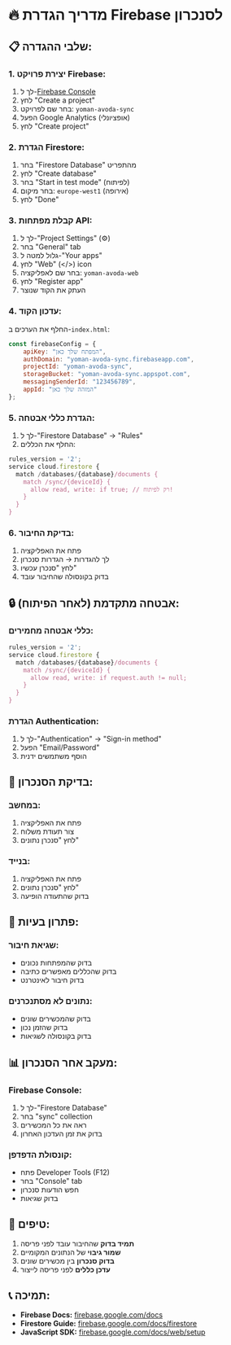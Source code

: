 # 🔥 מדריך הגדרת Firebase לסנכרון

## 📋 שלבי ההגדרה:

### **1. יצירת פרויקט Firebase:**
1. לך ל-[Firebase Console](https://console.firebase.google.com)
2. לחץ "Create a project"
3. בחר שם לפרויקט: `yoman-avoda-sync`
4. הפעל Google Analytics (אופציונלי)
5. לחץ "Create project"

### **2. הגדרת Firestore:**
1. בחר "Firestore Database" מהתפריט
2. לחץ "Create database"
3. בחר "Start in test mode" (לפיתוח)
4. בחר מיקום: `europe-west1` (אירופה)
5. לחץ "Done"

### **3. קבלת מפתחות API:**
1. לך ל-"Project Settings" (⚙️)
2. בחר "General" tab
3. גלול למטה ל-"Your apps"
4. לחץ "Web" (</>) icon
5. בחר שם לאפליקציה: `yoman-avoda-web`
6. לחץ "Register app"
7. העתק את הקוד שנוצר

### **4. עדכון הקוד:**
החלף את הערכים ב-`index.html`:

```javascript
const firebaseConfig = {
    apiKey: "המפתח שלך כאן",
    authDomain: "yoman-avoda-sync.firebaseapp.com",
    projectId: "yoman-avoda-sync",
    storageBucket: "yoman-avoda-sync.appspot.com",
    messagingSenderId: "123456789",
    appId: "המזהה שלך כאן"
};
```

### **5. הגדרת כללי אבטחה:**
1. לך ל-"Firestore Database" → "Rules"
2. החלף את הכללים:

```javascript
rules_version = '2';
service cloud.firestore {
  match /databases/{database}/documents {
    match /sync/{deviceId} {
      allow read, write: if true; // רק לפיתוח!
    }
  }
}
```

### **6. בדיקת החיבור:**
1. פתח את האפליקציה
2. לך להגדרות → הגדרות סנכרון
3. לחץ "סנכרן עכשיו"
4. בדוק בקונסולה שהחיבור עובד

## 🔒 אבטחה מתקדמת (לאחר הפיתוח):

### **כללי אבטחה מחמירים:**
```javascript
rules_version = '2';
service cloud.firestore {
  match /databases/{database}/documents {
    match /sync/{deviceId} {
      allow read, write: if request.auth != null;
    }
  }
}
```

### **הגדרת Authentication:**
1. לך ל-"Authentication" → "Sign-in method"
2. הפעל "Email/Password"
3. הוסף משתמשים ידנית

## 📱 בדיקת הסנכרון:

### **במחשב:**
1. פתח את האפליקציה
2. צור תעודת משלוח
3. לחץ "סנכרן נתונים"

### **בנייד:**
1. פתח את האפליקציה
2. לחץ "סנכרן נתונים"
3. בדוק שהתעודה הופיעה

## 🚨 פתרון בעיות:

### **שגיאת חיבור:**
- בדוק שהמפתחות נכונים
- בדוק שהכללים מאפשרים כתיבה
- בדוק חיבור לאינטרנט

### **נתונים לא מסתנכרנים:**
- בדוק שהמכשירים שונים
- בדוק שהזמן נכון
- בדוק בקונסולה לשגיאות

## 📊 מעקב אחר הסנכרון:

### **Firebase Console:**
1. לך ל-"Firestore Database"
2. בחר "sync" collection
3. ראה את כל המכשירים
4. בדוק את זמן העדכון האחרון

### **קונסולת הדפדפן:**
- פתח Developer Tools (F12)
- בחר "Console" tab
- חפש הודעות סנכרון
- בדוק שגיאות

## 🎯 טיפים:

1. **תמיד בדוק** שהחיבור עובד לפני פריסה
2. **שמור גיבוי** של הנתונים המקומיים
3. **בדוק סנכרון** בין מכשירים שונים
4. **עדכן כללים** לפני פריסה לייצור

## 📞 תמיכה:
- **Firebase Docs:** [firebase.google.com/docs](https://firebase.google.com/docs)
- **Firestore Guide:** [firebase.google.com/docs/firestore](https://firebase.google.com/docs/firestore)
- **JavaScript SDK:** [firebase.google.com/docs/web/setup](https://firebase.google.com/docs/web/setup)

